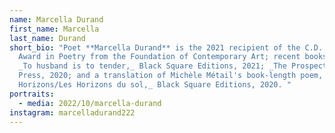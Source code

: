 ```yaml
---
name: Marcella Durand
first_name: Marcella
last_name: Durand
short_bio: "Poet **Marcella Durand** is the 2021 recipient of the C.D. Wright
  Award in Poetry from the Foundation of Contemporary Art; recent books include
  _To husband is to tender,_ Black Square Editions, 2021; _The Prospect_, Delete
  Press, 2020; and a translation of Michèle Métail's book-length poem, _Earth's
  Horizons/Les Horizons du sol,_ Black Square Editions, 2020. "
portraits:
  - media: 2022/10/marcella-durand
instagram: marcelladurand222
---
```

